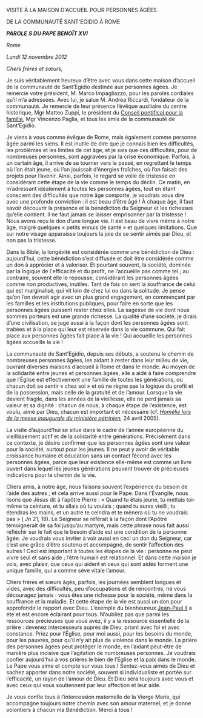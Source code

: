 VISITE À LA MAISON D'ACCUEIL POUR PERSONNES ÂGÉES

DE LA COMMUNAUTÉ SANT'EGIDIO À ROME

***PAROLE*** ***S DU PAPE BENOÎT XVI***

*Rome*

*Lundi 12 novembre 2012*

*Chers frères et sœurs,*

Je suis véritablement heureux d’être avec vous dans cette maison d’accueil de la communauté de Sant’Egidio destinée aux personnes âgées. Je remercie votre président, M. Marco Impagliazzo, pour les paroles cordiales qu’il m’a adressées. Avec lui, je salue M. Andrea Riccardi, fondateur de la communauté. Je remercie de leur présence l’évêque auxiliaire du centre historique, Mgr Matteo Zuppi, le président du [Conseil pontifical pour la famille](http://www.vatican.va/roman_curia/pontifical_councils/family/index_fr.htm), Mgr Vincenzo Paglia, et tous les amis de la communauté de Sant’Egidio.

Je viens à vous comme évêque de Rome, mais également comme personne âgée parmi les siens. Il est inutile de dire que je connais bien les difficultés, les problèmes et les limites de cet âge, et je sais que ces difficultés, pour de nombreuses personnes, sont aggravées par la crise économique. Parfois, à un certain âge, il arrive de se tourner vers le passé, en regrettant le temps où l’on était jeune, où l’on jouissait d’énergies fraîches, où l’on faisait des projets pour l’avenir. Ainsi, parfois, le regard se voile de tristesse en considérant cette étape de la vie comme le temps du déclin. Ce matin, en m’adressant idéalement à toutes les personnes âgées, tout en étant conscient des difficultés que notre âge comporte, je voudrais vous dire avec une profonde conviction : il est beau d’être âgé ! À chaque âge, il faut savoir découvrir la présence et la bénédiction du Seigneur et les richesses qu’elle contient. Il ne faut jamais se laisser emprisonner par la tristesse ! Nous avons reçu le don d’une longue vie. Il est beau de vivre même à notre âge, malgré quelques « petits ennuis de santé » et quelques limitations. Que sur notre visage apparaisse toujours la joie de se sentir aimés par Dieu, et non pas la tristesse.

Dans la Bible, la longévité est considérée comme une bénédiction de Dieu : aujourd’hui, cette bénédiction s’est diffusée et doit être considérée comme un don à apprécier et à valoriser. Et pourtant souvent, la société, dominée par la logique de l'efficacité et du profit, ne l’accueille pas comme tel ; au contraire, souvent elle le repousse, considérant les personnes âgées comme non productives, inutiles. Tant de fois on sent la souffrance de celui qui est marginalisé, qui vit loin de chez lui ou dans la solitude. Je pense qu’on l’on devrait agir avec un plus grand engagement, en commençant par les familles et les institutions publiques, pour faire en sorte que les personnes âgées puissent rester chez elles. La sagesse de vie dont nous sommes porteurs est une grande richesse. La qualité d’une société, je dirais d’une civilisation, se juge aussi à la façon dont les personnes âgées sont traitées et à la place qui leur est réservée dans la vie commune. Qui fait place aux personnes âgées fait place à la vie ! Qui accueille les personnes âgées accueille la vie !

La communauté de Sant’Egidio, depuis ses débuts, a soutenu le chemin de nombreuses personnes âgées, les aidant à rester dans leur milieu de vie, ouvrant diverses maisons d’accueil à Rome et dans le monde. Au moyen de la solidarité entre jeunes et personnes âgées, elle a aidé à faire comprendre que l’Église est effectivement une famille de toutes les générations, où chacun doit se sentir « chez soi » et où ne règne pas la logique du profit et de la possession, mais celle de la gratuité et de l’amour. Lorsque la vie devient fragile, dans les années de la vieillesse, elle ne perd jamais sa valeur et sa dignité : chacun de nous, à chaque étape de l’existence, est voulu, aimé par Dieu, chacun est important et nécessaire (cf. *[Homélie lors de la messe inaugurale du ministère pétrinien](/content/benedict-xvi/fr/homilies/2005/documents/hf_ben-xvi_hom_20050424_inizio-pontificato.html),* 24 avril 2005).

La visite d’aujourd’hui se situe dans le cadre de l’année européenne du vieillissement actif et de la solidarité entre générations. Précisément dans ce contexte, je désire confirmer que les personnes âgées sont une valeur pour la société, surtout pour les jeunes. Il ne peut y avoir de véritable croissance humaine et éducation sans un contact fécond avec les personnes âgées, parce que leur existence elle-même est comme un livre ouvert dans lequel les jeunes générations peuvent trouver de précieuses indications pour le chemin de la vie.

Chers amis, à notre âge, nous faisons souvent l’expérience du besoin de l’aide des autres ; et cela arrive aussi pour le Pape. Dans l’Évangile, nous lisons que Jésus dit à l’apôtre Pierre : « Quand tu étais jeune, tu mettais toi-même ta ceinture, et tu allais où tu voulais ; quand tu auras vieilli, tu étendras les mains, et un autre te ceindra et te mènera où tu ne voudrais pas » ( *Jn* 21, 18). Le Seigneur se référait à la façon dont l’Apôtre témoignerait de sa foi jusqu’au martyre, mais cette phrase nous fait aussi réfléchir sur le fait que le besoin d’aide est une condition de la personne âgée. Je voudrais vous inviter à voir aussi en ceci un don du Seigneur, car c’est une grâce d’être soutenu et accompagné, de sentir l’affection des autres ! Ceci est important à toutes les étapes de la vie : personne ne peut vivre seul et sans aide ; l’être humain est relationnel. Et dans cette maison je vois, avec plaisir, que ceux qui aident et ceux qui sont aidés forment une unique famille, qui a comme sève vitale l’amour.

Chers frères et sœurs âgés, parfois, les journées semblent longues et vides, avec des difficultés, peu d’occupations et de rencontres; ne vous découragez jamais : vous êtes une richesse pour la société, même dans la souffrance et la maladie. Et cette étape de la vie est aussi un don pour approfondir le rapport avec Dieu. L’exemple du bienheureux [Jean-Paul II](/content/john-paul-ii/fr.html) a été et est encore éclairant pour tous. N’oubliez pas que parmi les ressources précieuses que vous avez, il y a la ressource essentielle de la prière : devenez intercesseurs auprès de Dieu, priant avec foi et avec constance. Priez pour l’Église, pour moi aussi, pour les besoins du monde, pour les pauvres, pour qu’il n’y ait plus de violence dans le monde. La prière des personnes âgées peut protéger le monde, en l’aidant peut-être de manière plus incisive que l’agitation de nombreuses personnes. Je voudrais confier aujourd’hui à vos prières le bien de l’Église et la paix dans le monde. Le Pape vous aime et compte sur vous tous ! Sentez-vous aimés de Dieu et sachez apporter dans notre société, souvent si individualiste et portée sur l’efficacité, un rayon de l’amour de Dieu. Et Dieu sera toujours avec vous et avec ceux qui vous soutiennent par leur affection et leur aide.

Je vous confie tous à l’intercession maternelle de la Vierge Marie, qui accompagne toujours notre chemin avec son amour maternel, et je donne volontiers à chacun ma Bénédiction. Merci à tous !